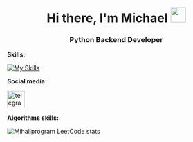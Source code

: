 <h1 align="center">Hi there, I'm Michael</a> 
<img src="https://github.com/blackcater/blackcater/raw/main/images/Hi.gif" height="35"/></h1>
<h3 align="center">Python Backend Developer </h3>



**Skills:**

[![My Skills](https://skillicons.dev/icons?i=py,django,postgres,sqlite,docker,git,postman,linux)](https://skillicons.dev)


**Social media:**

  <div id="badges">
    <a href="https://t.me/Mihaaaaao" target="_blank">
      <img src="https://cdn-icons-png.flaticon.com/512/2111/2111646.png" width="40" height="40" alt="telegram group" />
    </a>
    
  </div>

**Algorithms skills:**

![Mihailprogram LeetCode stats](https://leetcode-stats-six.vercel.app/api?username=miha0003&theme=dark)
